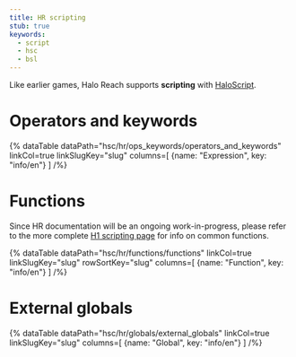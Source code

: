 ```yaml
---
title: HR scripting
stub: true
keywords:
  - script
  - hsc
  - bsl
---
```

Like earlier games, Halo Reach supports **scripting** with [HaloScript](~general/scripting).

# Operators and keywords
{% dataTable
  dataPath="hsc/hr/ops_keywords/operators_and_keywords"
  linkCol=true
  linkSlugKey="slug"
  columns=[
    {name: "Expression", key: "info/en"}
  ]
/%}

# Functions
Since HR documentation will be an ongoing work-in-progress, please refer to the more complete [H1 scripting page](~h1/scripting) for info on common functions.

{% dataTable
  dataPath="hsc/hr/functions/functions"
  linkCol=true
  linkSlugKey="slug"
  rowSortKey="slug"
  columns=[
    {name: "Function", key: "info/en"}
  ]
/%}

# External globals
{% dataTable
  dataPath="hsc/hr/globals/external_globals"
  linkCol=true
  linkSlugKey="slug"
  columns=[
    {name: "Global", key: "info/en"}
  ]
/%}
